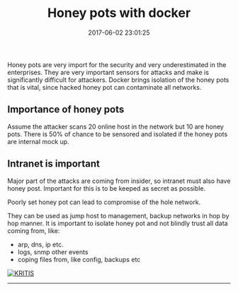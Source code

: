 ﻿---
title: Honey pots with docker  
date: 2017-06-02 23:01:25
tags:
 - honeypot
 - security
categories: 
 - blog
photos:
 - /images/blog/honeypot.jpg
---
Honey pots are very import for the security and very underestimated in the enterprises. They are very important sensors for attacks and make is significantly difficult for attackers. Docker brings isolation of the honey pots that is vital, since hacked honey pot can contaminate all networks.
<!-- more --> 

## Importance of honey pots

Assume the attacker scans 20 online host in the network but 10 are honey pots. There is 50% of chance to be sensored and isolated if the honey pots are internal mock up. 

## Intranet is important

Major part of the attacks are coming from insider, so intranet must also have honey post. Important for this is to be keeped as secret as possible.

Poorly set honey pot can lead to compromise of the hole network. 

They can be used as jump host to management, backup networks in hop by hop manner. It is important to isolate honey pot and not blindly trust all data coming from, like:
- arp, dns, ip etc. 
- logs, snmp other events
- coping files from, like config, backups etc


[![KRITIS	](/images/blog/KritisKreis.png)](/images/blog/KritisKreis.png)


---
